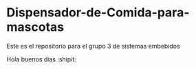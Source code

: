 # Dispensador-de-Comida-para-mascotas
Este es el repositorio para el grupo 3 de sistemas embebidos

Hola buenos dias  :shipit:
